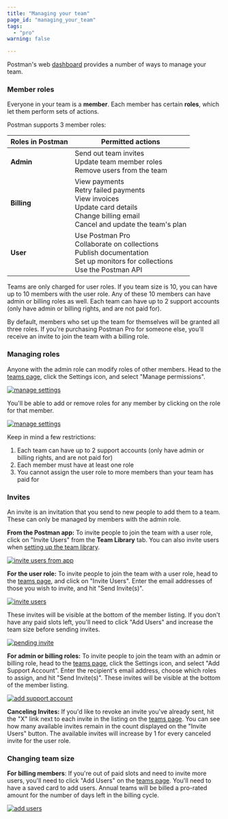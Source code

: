 ```yaml
---
title: "Managing your team"
page_id: "managing_your_team"
tags: 
  - "pro"
warning: false

---
```


Postman's web [dashboard](https://app.getpostman.com/dashboard/teams) provides a number of ways to manage your team.

### Member roles 

Everyone in your team is a **member**. Each member has certain **roles**, which let them perform sets of actions.

Postman supports 3 member roles:

| Roles in Postman |   Permitted actions  |
| ---   |   ---     |
| **Admin**   |    Send out team invites  <br>  Update team member roles  <br>  Remove users from the team |
| **Billing**   |   View payments  <br>  Retry failed payments  <br>  View invoices  <br>  Update card details  <br>  Change billing email  <br>  Cancel and update the team's plan  |
| **User**   |    Use Postman Pro  <br>  Collaborate on collections  <br>  Publish documentation  <br>  Set up monitors for collections  <br>  Use the Postman API  |

Teams are only charged for user roles. If you team size is 10, you can have up to 10 members with the user role. Any of these 10 members can have admin or billing roles as well. Each team can have up to 2 support accounts (only have admin or billing rights, and are not paid for).

By default, members who set up the team for themselves will be granted all three roles. If you're purchasing Postman Pro for someone else, you'll receive an invite to join the team with a billing role.

### Managing roles

Anyone with the admin role can modify roles of other members. Head to the [teams page](https://go.postman.co/team), click the Settings icon, and select "Manage permissions". 
	
  [![manage settings](https://s3.amazonaws.com/postman-static-getpostman-com/postman-docs/managePermissions.jpg)](https://s3.amazonaws.com/postman-static-getpostman-com/postman-docs/managePermissions.jpg)
	
You'll be able to add or remove roles for any member by clicking on the role for that member. 

  [![manage settings](https://s3.amazonaws.com/postman-static-getpostman-com/postman-docs/updateRole.jpg)](https://s3.amazonaws.com/postman-static-getpostman-com/postman-docs/updateRole.jpg)

Keep in mind a few restrictions:

   1.  Each team can have up to 2 support accounts (only have admin or billing rights, and are not paid for)
   2.  Each member must have at least one role
   3.  You cannot assign the user role to more members than your team has paid for

### Invites

An invite is an invitation that you send to new people to add them to a team. These can only be managed by members with the admin role.

**From the Postman app:** To invite people to join the team with a user role, click on "Invite Users" from the **Team Library** tab. You can also invite users when [setting up the team library](/docs/postman/team_library/setting_up_team_library).

  [![invite users from app](https://s3.amazonaws.com/postman-static-getpostman-com/postman-docs/invite_users_from_app.png)](https://s3.amazonaws.com/postman-static-getpostman-com/postman-docs/invite_users_from_app.png)

**For the user role:** To invite people to join the team with a user role, head to the [teams page](https://go.postman.co/team), and click on "Invite Users". Enter the email addresses of those you wish to invite, and hit "Send Invite(s)". 

  [![invite users](https://s3.amazonaws.com/postman-static-getpostman-com/postman-docs/inviteUsers.jpg)](https://s3.amazonaws.com/postman-static-getpostman-com/postman-docs/inviteUsers.jpg)

These invites will be visible at the bottom of the member listing. If you don't have any paid slots left, you'll need to click "Add Users" and increase the team size before sending invites.

  [![pending invite](https://s3.amazonaws.com/postman-static-getpostman-com/postman-docs/pendingInvite.jpg)](https://s3.amazonaws.com/postman-static-getpostman-com/postman-docs/pendingInvite.jpg)


**For admin or billing roles:** To invite people to join the team with an admin or billing role, head to the [teams page](https://go.postman.co/team), click the Settings icon, and select "Add Support Account". Enter the recipient's email address, choose which roles to assign, and hit "Send Invite(s)". These invites will be visible at the bottom of the member listing. 

  [![add support account](https://s3.amazonaws.com/postman-static-getpostman-com/postman-docs/supportAccount.jpg)](https://s3.amazonaws.com/postman-static-getpostman-com/postman-docs/supportAccount.jpg)

**Canceling Invites:** If you'd like to revoke an invite you've already sent, hit the "X" link next to each invite in the listing on the [teams page](https://go.postman.co/team). You can see how many available invites remain in the count displayed on the "Invite Users" button. The available invites will increase by 1 for every canceled invite for the user role.

### Changing team size

**For billing members**: If you're out of paid slots and need to invite more users, you'll need to click "Add Users" on the [teams page](https://go.postman.co/team). You'll need to have a saved card to add users. Annual teams will be billed a pro-rated amount for the number of days left in the billing cycle.

  [![add users](https://s3.amazonaws.com/postman-static-getpostman-com/postman-docs/addUsers.jpg)](https://s3.amazonaws.com/postman-static-getpostman-com/postman-docs/addUsers.jpg)
